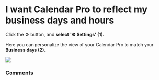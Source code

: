 # I want Calendar Pro to reflect my business days and hours

<p class="no-margin">Click the ⚙️ button, and <b>select '⚙️ Settings' (1).</b></p>
<p class="no-margin"></p>
<p class="no-margin">Here you can personalize the view of your Calendar Pro to match your <b>Business days (2)</b>.</p>
<p class="no-margin"></p>
<div class="intercom-container"><img src="https://downloads.intercomcdn.com/i/o/831394873/d333111dc4e60aa2b8175910/9.png"></div><p class="no-margin"></p>

### Comments

<Comments />